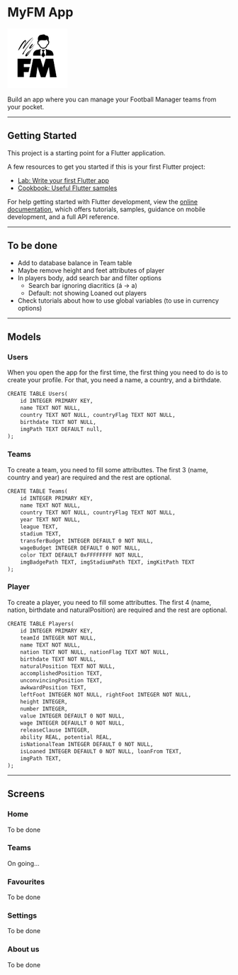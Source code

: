 # MyFM App

<img src="assets/logo/myfm_logo.png" width="135">

Build an app where you can manage your Football Manager teams from your pocket.

---

## Getting Started

This project is a starting point for a Flutter application.

A few resources to get you started if this is your first Flutter project:

- [Lab: Write your first Flutter app](https://docs.flutter.dev/get-started/codelab)
- [Cookbook: Useful Flutter samples](https://docs.flutter.dev/cookbook)

For help getting started with Flutter development, view the
[online documentation](https://docs.flutter.dev/), which offers tutorials,
samples, guidance on mobile development, and a full API reference.

---

## To be done

- Add to database balance in Team table
- Maybe remove height and feet attributes of player
- In players body, add search bar and filter options
    - Search bar ignoring diacritics (á -> a)
    - Default: not showing Loaned out players
- Check tutorials about how to use global variables (to use in currency options)

---

## Models

### Users
When you open the app for the first time, the first thing you need to do is to create your profile. For that, you need a name, a country, and a birthdate.


    CREATE TABLE Users(
        id INTEGER PRIMARY KEY, 
        name TEXT NOT NULL, 
        country TEXT NOT NULL, countryFlag TEXT NOT NULL, 
        birthdate TEXT NOT NULL,
        imgPath TEXT DEFAULT null,
    );


### Teams
To create a team, you need to fill some attributtes. The first 3 (name, country and year) are required and the rest are optional.  


    CREATE TABLE Teams(
        id INTEGER PRIMARY KEY, 
        name TEXT NOT NULL, 
        country TEXT NOT NULL, countryFlag TEXT NOT NULL, 
        year TEXT NOT NULL,
        league TEXT,
        stadium TEXT,
        transferBudget INTEGER DEFAULT 0 NOT NULL,
        wageBudget INTEGER DEFAULT 0 NOT NULL,
        color TEXT DEFAULT 0xFFFFFFFF NOT NULL,
        imgBadgePath TEXT, imgStadiumPath TEXT, imgKitPath TEXT
    );


### Player
To create a player, you need to fill some attributtes. The first 4 (name, nation, birthdate and naturalPosition) are required and the rest are optional.  


    CREATE TABLE Players(
        id INTEGER PRIMARY KEY,
        teamId INTEGER NOT NULL, 
        name TEXT NOT NULL, 
        nation TEXT NOT NULL, nationFlag TEXT NOT NULL, 
        birthdate TEXT NOT NULL,
        naturalPosition TEXT NOT NULL,
        accomplishedPosition TEXT, 
        unconvincingPosition TEXT, 
        awkwardPosition TEXT,
        leftFoot INTEGER NOT NULL, rightFoot INTEGER NOT NULL,
        height INTEGER, 
        number INTEGER,
        value INTEGER DEFAULT 0 NOT NULL,
        wage INTEGER DEFAULLT 0 NOT NULL,
        releaseClause INTEGER,
        ability REAL, potential REAL,
        isNationalTeam INTEGER DEFAULT 0 NOT NULL,
        isLoaned INTEGER DEFAULT 0 NOT NULL, loanFrom TEXT, 
        imgPath TEXT,
    );

---

## Screens

### Home

To be done

### Teams

On going...

### Favourites

To be done

### Settings

To be done

### About us

To be done
